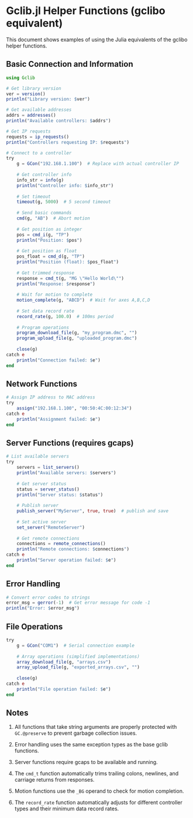 # Gclib.jl Helper Functions (gclibo equivalent)

This document shows examples of using the Julia equivalents of the gclibo helper functions.

## Basic Connection and Information

```julia
using Gclib

# Get library version
ver = version()
println("Library version: $ver")

# Get available addresses  
addrs = addresses()
println("Available controllers: $addrs")

# Get IP requests
requests = ip_requests()
println("Controllers requesting IP: $requests")

# Connect to a controller
try
    g = GCon("192.168.1.100")  # Replace with actual controller IP
    
    # Get controller info
    info_str = info(g)
    println("Controller info: $info_str")
    
    # Set timeout
    timeout(g, 5000)  # 5 second timeout
    
    # Send basic commands
    cmd(g, "AB")  # Abort motion
    
    # Get position as integer
    pos = cmd_i(g, "TP")
    println("Position: $pos")
    
    # Get position as float
    pos_float = cmd_d(g, "TP") 
    println("Position (float): $pos_float")
    
    # Get trimmed response
    response = cmd_t(g, "MG \"Hello World\"")
    println("Response: $response")
    
    # Wait for motion to complete
    motion_complete(g, "ABCD")  # Wait for axes A,B,C,D
    
    # Set data record rate
    record_rate(g, 100.0)  # 100ms period
    
    # Program operations
    program_download_file(g, "my_program.dmc", "")
    program_upload_file(g, "uploaded_program.dmc")
    
    close(g)
catch e
    println("Connection failed: $e")
end
```

## Network Functions

```julia
# Assign IP address to MAC address
try
    assign("192.168.1.100", "00:50:4C:00:12:34")
catch e
    println("Assignment failed: $e")
end
```

## Server Functions (requires gcaps)

```julia
# List available servers
try
    servers = list_servers()
    println("Available servers: $servers")
    
    # Get server status
    status = server_status()
    println("Server status: $status")
    
    # Publish server
    publish_server("MyServer", true, true)  # publish and save
    
    # Set active server
    set_server("RemoteServer")
    
    # Get remote connections
    connections = remote_connections()
    println("Remote connections: $connections")
catch e
    println("Server operation failed: $e")
end
```

## Error Handling

```julia
# Convert error codes to strings
error_msg = gerror(-1)  # Get error message for code -1
println("Error: $error_msg")
```

## File Operations

```julia
try
    g = GCon("COM1")  # Serial connection example
    
    # Array operations (simplified implementations)
    array_download_file(g, "arrays.csv")
    array_upload_file(g, "exported_arrays.csv", "")
    
    close(g)
catch e
    println("File operation failed: $e")
end
```

## Notes

1. All functions that take string arguments are properly protected with `GC.@preserve` to prevent garbage collection issues.

2. Error handling uses the same exception types as the base gclib functions.

3. Server functions require gcaps to be available and running.

4. The `cmd_t` function automatically trims trailing colons, newlines, and carriage returns from responses.

5. Motion functions use the `_BG` operand to check for motion completion.

6. The `record_rate` function automatically adjusts for different controller types and their minimum data record rates.
